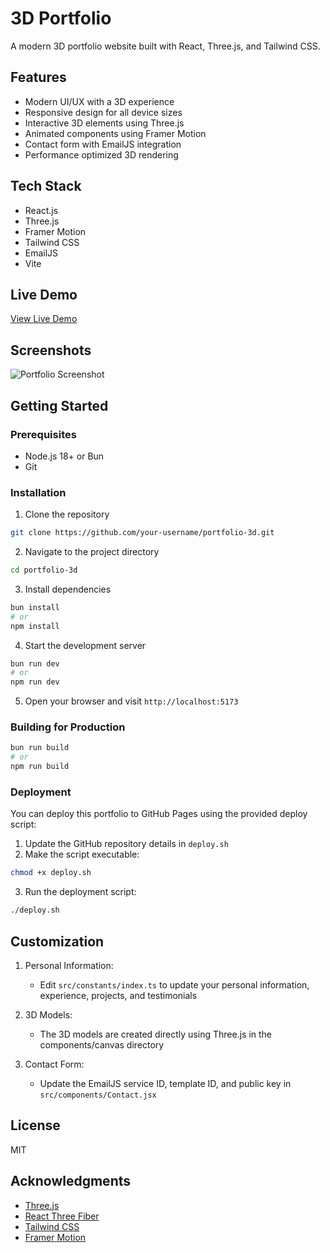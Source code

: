 # 3D Portfolio

A modern 3D portfolio website built with React, Three.js, and Tailwind CSS.

## Features

- Modern UI/UX with a 3D experience
- Responsive design for all device sizes
- Interactive 3D elements using Three.js
- Animated components using Framer Motion
- Contact form with EmailJS integration
- Performance optimized 3D rendering

## Tech Stack

- React.js
- Three.js
- Framer Motion
- Tailwind CSS
- EmailJS
- Vite

## Live Demo

[View Live Demo](https://your-username.github.io/portfolio-3d/)

## Screenshots

![Portfolio Screenshot](screenshot.png)

## Getting Started

### Prerequisites

- Node.js 18+ or Bun
- Git

### Installation

1. Clone the repository
```bash
git clone https://github.com/your-username/portfolio-3d.git
```

2. Navigate to the project directory
```bash
cd portfolio-3d
```

3. Install dependencies
```bash
bun install
# or
npm install
```

4. Start the development server
```bash
bun run dev
# or
npm run dev
```

5. Open your browser and visit `http://localhost:5173`

### Building for Production

```bash
bun run build
# or
npm run build
```

### Deployment

You can deploy this portfolio to GitHub Pages using the provided deploy script:

1. Update the GitHub repository details in `deploy.sh`
2. Make the script executable:
```bash
chmod +x deploy.sh
```
3. Run the deployment script:
```bash
./deploy.sh
```

## Customization

1. Personal Information:
   - Edit `src/constants/index.ts` to update your personal information, experience, projects, and testimonials

2. 3D Models:
   - The 3D models are created directly using Three.js in the components/canvas directory

3. Contact Form:
   - Update the EmailJS service ID, template ID, and public key in `src/components/Contact.jsx`

## License

MIT

## Acknowledgments

- [Three.js](https://threejs.org/)
- [React Three Fiber](https://github.com/pmndrs/react-three-fiber)
- [Tailwind CSS](https://tailwindcss.com/)
- [Framer Motion](https://www.framer.com/motion/)
